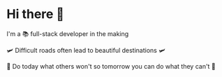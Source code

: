 # Hi there 👋

I'm a 📚 full-stack developer in the making

🛩 Difficult roads often lead to beautiful destinations 🛩 

💼 Do today what others won't so tomorrow you can do what they can't 💼
<!--
**Nam-fullstack/Nam-fullstack** is a ✨ _special_ ✨ repository because its `README.md` (this file) appears on your GitHub profile.

Here are some ideas to get you started:

- 🔭 I’m currently working on ...
- 🌱 I’m currently learning ...
- 👯 I’m looking to collaborate on ...
- 🤔 I’m looking for help with ...
- 💬 Ask me about ...
- 📫 How to reach me: ...
- 😄 Pronouns: ...
- ⚡ Fun fact: ...
-->
